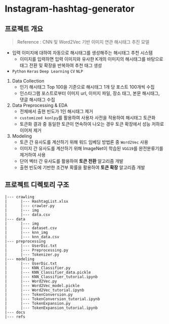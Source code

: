 # Instagram-hashtag-generator

## 프로젝트 개요

> Reference : CNN 및 Word2Vec 기반 이미지 연관 해시태그 추진 모델

- 입력 이미지에 대하여 자동으로 해시태그를 생성해주는 해시태그 추천 시스템
    - 이미지를 입력하면 입력 이미지와 유사한 K개의 이미지의 해시태그를 바탕으로 태그 전환 및 확장을 반복하여 추천 태그 생성
- `Python` `Keras` `Deep Learning` `CV` `NLP`

1. Data Collection
    - 인기 해시태그 Top 100을 기준으로 해시태그 1개 당 포스트 100개씩 수집
    - 인스타그램 포스트로부터 이미지 url, 이미지 파일, 장소 태그, 본문 해시태그, 댓글 해시태그 수집
2. Data Preprocessing & EDA
    - 전체에서 출현 빈도가 1인 해시태그 제거
    - `customized konlpy`를 활용하여 사용자 사전을 적용하여 해시태그 토큰화
    - 토큰화 결과 중 동일한 토큰이 연속하여 나오는 경우 토큰 확장에서 성능 저하로 이어져 제거
3. Modeling
    - 토큰 간 유사도를 계산하기 위해 워드 임베딩 방법론 중 `Word2Vec` 사용
    - 이미지 간 유사도를 계산하기 위해 ImageNet이 학습된 `VGG19`를 완전분류기를 제거하여 사용
    - 단어 벡터 간 유사도를 활용하여 **토큰 전환** 알고리즘 개발
    - 출현 빈도에 기반한 조건부 확률을 활용하여 **토큰 확장** 알고리즘 개발

## 프로젝트 디렉토리 구조

    |--- crawling
    |      |--- HashtagList.xlsx
    |      |--- crawler.py
    |      |--- img
    |      |--- data.csv
    |--- data
    |      |--- img
    |      |--- dataset.csv
    |      |--- knn_img
    |      |--- knn_data.csv
    |--- preprocessing
    |      |--- UserDic.txt
    |      |--- Preprocessing.py
    |      |--- Tokenizer.py
    |--- modeling
    |      |--- UserDic.txt
    |      |--- KNN_Classifier.py
    |      |--- KNN_Classifier_data.pickle
    |      |--- KNN_Classifier_tutorial.ipynb
    |      |--- Word2Vec.py
    |      |--- Word2Vec_model.pickle
    |      |--- Word2Vec_tutorial.ipynb
    |      |--- TokenConversion.py
    |      |--- TokenConversion_tutorial.ipynb
    |      |--- TokenExpansion.py
    |      |--- TokenExpansion_tutorial.ipynb
    |--- docs
    |--- refs
